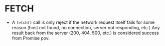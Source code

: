 # FETCH

- A `fetch()` call is only reject if the network request itself fails for some reason (host not found, no connection, server not responding, etc.)
  Any result back from the server (200, 404, 500, etc.) is considered success from Promise pov.
